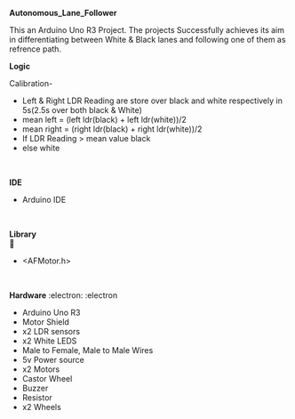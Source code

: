 **Autonomous_Lane_Follower**
<br>

This an Arduino Uno R3 Project. The projects Successfully achieves its aim in differentiating between White & Black lanes and following one of them as refrence path. 
<br>

**Logic** 
<br>

Calibration-
 - Left & Right LDR Reading are store over black and white respectively in 5s(2.5s over both black & White)
 - mean left = (left ldr(black)  + left ldr(white))/2
 - mean right = (right ldr(black)  + right ldr(white))/2
 - If LDR Reading > mean value black
 - else white 
<br>

**IDE** 

- Arduino IDE
<br>

**Library** <br> 📖

- <AFMotor.h>
<br>

**Hardware** :electron: :electron

- Arduino Uno R3
- Motor Shield
- x2 LDR sensors
- x2 White LEDS
- Male to Female, Male to Male Wires
- 5v Power source
- x2 Motors
- Castor Wheel
- Buzzer
- Resistor
- x2 Wheels

